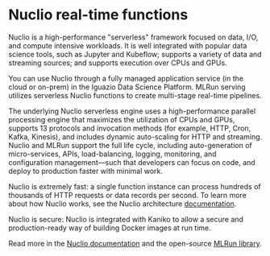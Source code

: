 # Nuclio real-time functions

Nuclio is a high-performance "serverless" framework focused on data, I/O, and compute intensive workloads. It is well integrated with popular 
data science tools, such as Jupyter and Kubeflow; supports a variety of data and streaming sources; and supports execution over CPUs and GPUs. 

You can use Nuclio through a fully managed application service (in the cloud or on-prem) in the Iguazio Data Science Platform. MLRun serving 
utilizes serverless Nuclio functions to create multi-stage real-time pipelines. 

The underlying Nuclio serverless engine uses a high-performance parallel processing engine that maximizes the utilization of CPUs and GPUs, 
supports 13 protocols and invocation methods (for example, HTTP, Cron, Kafka, Kinesis), and includes dynamic auto-scaling for HTTP and 
streaming. Nuclio and MLRun support the full life cycle, including auto-generation of micro-services, APIs, load-balancing, logging, 
monitoring, and configuration management—such that developers can focus on code, and deploy to production faster with minimal work.

Nuclio is extremely fast: a single function instance can process hundreds of thousands of HTTP requests or data records per second. To learn 
more about how Nuclio works, see the Nuclio architecture [documentation](https://nuclio.io/docs/latest/concepts/architecture/). 

Nuclio is secure: Nuclio is integrated with Kaniko to allow a secure and production-ready way of building Docker images at run time.

Read more in the [Nuclio documentation](https://nuclio.io/docs/latest/) and the open-source [MLRun library](https://github.com/mlrun/mlrun).
